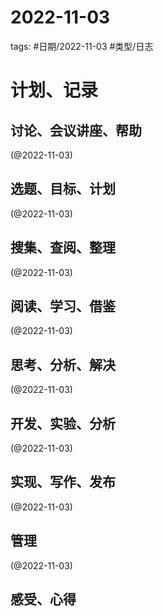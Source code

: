 

# 2022-11-03


tags: #日期/2022-11-03 #类型/日志 


# 计划、记录

## 讨论、会议讲座、帮助

(@2022-11-03)



## 选题、目标、计划

(@2022-11-03)



## 搜集、查阅、整理

(@2022-11-03)



## 阅读、学习、借鉴

(@2022-11-03)



## 思考、分析、解决

(@2022-11-03)



## 开发、实验、分析

(@2022-11-03)



## 实现、写作、发布

(@2022-11-03)





## 管理

(@2022-11-03)



## 感受、心得



